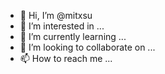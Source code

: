 - 👋 Hi, I’m @mitxsu
- 👀 I’m interested in ...
- 🌱 I’m currently learning ...
- 💞️ I’m looking to collaborate on ...
- 📫 How to reach me ...

<!---
mitxsu/mitxsu is a ✨ special ✨ repository because its `README.md` (this file) appears on your GitHub profile.
You can click the Preview link to take a look at your changes.
--->
